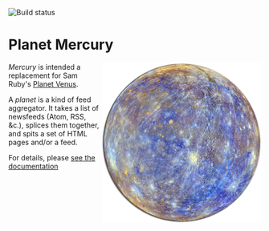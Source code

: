 ![Build status](https://github.com/kgaughan/mercury/actions/workflows/go.yml/badge.svg)

# Planet Mercury

<img src="docs/mercury.png" align="right">_Mercury_ is intended a replacement for Sam Ruby's [Planet Venus](https://github.com/rubys/venus/).

A _planet_ is a kind of feed aggregator. It takes a list of newsfeeds (Atom, RSS, &c.), splices them together, and spits a set of HTML pages and/or a feed.

For details, please [see the documentation](docs/index.md)
